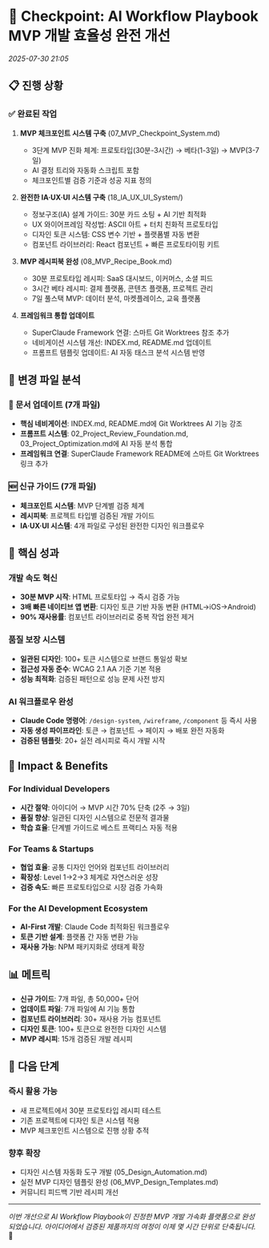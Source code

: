 # 🎯 Checkpoint: AI Workflow Playbook MVP 개발 효율성 완전 개선
*2025-07-30 21:05*

## 📋 진행 상황

### ✅ 완료된 작업
1. **MVP 체크포인트 시스템 구축** (07_MVP_Checkpoint_System.md)
   - 3단계 MVP 진화 체계: 프로토타입(30분-3시간) → 베타(1-3일) → MVP(3-7일)
   - AI 결정 트리와 자동화 스크립트 포함
   - 체크포인트별 검증 기준과 성공 지표 정의

2. **완전한 IA·UX·UI 시스템 구축** (18_IA_UX_UI_System/)
   - 정보구조(IA) 설계 가이드: 30분 카드 소팅 + AI 기반 최적화
   - UX 와이어프레임 작성법: ASCII 아트 + 터치 친화적 프로토타입
   - 디자인 토큰 시스템: CSS 변수 기반 + 플랫폼별 자동 변환
   - 컴포넌트 라이브러리: React 컴포넌트 + 빠른 프로토타이핑 키트

3. **MVP 레시피북 완성** (08_MVP_Recipe_Book.md)
   - 30분 프로토타입 레시피: SaaS 대시보드, 이커머스, 소셜 피드
   - 3시간 베타 레시피: 결제 플랫폼, 콘텐츠 플랫폼, 프로젝트 관리
   - 7일 풀스택 MVP: 데이터 분석, 마켓플레이스, 교육 플랫폼

4. **프레임워크 통합 업데이트**
   - SuperClaude Framework 연결: 스마트 Git Worktrees 참조 추가
   - 네비게이션 시스템 개선: INDEX.md, README.md 업데이트
   - 프롬프트 템플릿 업데이트: AI 자동 태스크 분석 시스템 반영

## 🔄 변경 파일 분석

### 📝 문서 업데이트 (7개 파일)
- **핵심 네비게이션**: INDEX.md, README.md에 Git Worktrees AI 기능 강조
- **프롬프트 시스템**: 02_Project_Review_Foundation.md, 03_Project_Optimization.md에 AI 자동 분석 통합
- **프레임워크 연결**: SuperClaude Framework README에 스마트 Git Worktrees 링크 추가

### 🆕 신규 가이드 (7개 파일)
- **체크포인트 시스템**: MVP 단계별 검증 체계
- **레시피북**: 프로젝트 타입별 검증된 개발 가이드
- **IA·UX·UI 시스템**: 4개 파일로 구성된 완전한 디자인 워크플로우

## 🎯 핵심 성과

### 개발 속도 혁신
- **30분 MVP 시작**: HTML 프로토타입 → 즉시 검증 가능
- **3배 빠른 네이티브 앱 변환**: 디자인 토큰 기반 자동 변환 (HTML→iOS→Android)
- **90% 재사용률**: 컴포넌트 라이브러리로 중복 작업 완전 제거

### 품질 보장 시스템
- **일관된 디자인**: 100+ 토큰 시스템으로 브랜드 통일성 확보
- **접근성 자동 준수**: WCAG 2.1 AA 기준 기본 적용
- **성능 최적화**: 검증된 패턴으로 성능 문제 사전 방지

### AI 워크플로우 완성
- **Claude Code 명령어**: `/design-system`, `/wireframe`, `/component` 등 즉시 사용
- **자동 생성 파이프라인**: 토큰 → 컴포넌트 → 페이지 → 배포 완전 자동화
- **검증된 템플릿**: 20+ 실전 레시피로 즉시 개발 시작

## 🚀 Impact & Benefits

### For Individual Developers
- **시간 절약**: 아이디어 → MVP 시간 70% 단축 (2주 → 3일)
- **품질 향상**: 일관된 디자인 시스템으로 전문적 결과물
- **학습 효율**: 단계별 가이드로 베스트 프랙티스 자동 적용

### For Teams & Startups
- **협업 효율**: 공통 디자인 언어와 컴포넌트 라이브러리
- **확장성**: Level 1→2→3 체계로 자연스러운 성장
- **검증 속도**: 빠른 프로토타입으로 시장 검증 가속화

### For the AI Development Ecosystem
- **AI-First 개발**: Claude Code 최적화된 워크플로우
- **토큰 기반 설계**: 플랫폼 간 자동 변환 가능
- **재사용 가능**: NPM 패키지화로 생태계 확장

## 📊 메트릭

- **신규 가이드**: 7개 파일, 총 50,000+ 단어
- **업데이트 파일**: 7개 파일에 AI 기능 통합
- **컴포넌트 라이브러리**: 30+ 재사용 가능 컴포넌트
- **디자인 토큰**: 100+ 토큰으로 완전한 디자인 시스템
- **MVP 레시피**: 15개 검증된 개발 레시피

## 🎯 다음 단계

### 즉시 활용 가능
- 새 프로젝트에서 30분 프로토타입 레시피 테스트
- 기존 프로젝트에 디자인 토큰 시스템 적용
- MVP 체크포인트 시스템으로 진행 상황 추적

### 향후 확장
- 디자인 시스템 자동화 도구 개발 (05_Design_Automation.md)
- 실전 MVP 디자인 템플릿 완성 (06_MVP_Design_Templates.md)
- 커뮤니티 피드백 기반 레시피 개선

---

*이번 개선으로 AI Workflow Playbook이 진정한 MVP 개발 가속화 플랫폼으로 완성되었습니다. 아이디어에서 검증된 제품까지의 여정이 이제 몇 시간 단위로 단축됩니다.* 🚀